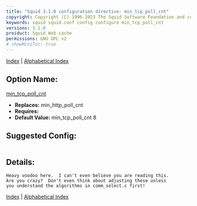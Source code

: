 ```yaml
---
title: "Squid 3.1.0 configuration directive: min_tcp_poll_cnt"
copyright: Copyright (C) 1996-2023 The Squid Software Foundation and contributors
keywords: squid squid.conf config configure min_tcp_poll_cnt
versions: 3.1.0
proiduct: Squid Web cache
permissions: GNU GPL v2
# showMiniToc: true
---
```

[Index](index#toc_min_tcp_poll_cnt) | [Alphabetical Index](index_all#toc_min_tcp_poll_cnt)

## Option Name:
[min_tcp_poll_cnt](#min_tcp_poll_cnt)
 * **Replaces:** min_http_poll_cnt
 * **Requires:** 
 * **Default Value:** min_tcp_poll_cnt 8


## Suggested Config:
```plaintext

```

## Details:

	Heavy voodoo here.  I can't even believe you are reading this.
	Are you crazy?  Don't even think about adjusting these unless
	you understand the algorithms in comm_select.c first!



[Index](index#toc_min_tcp_poll_cnt) | [Alphabetical Index](index_all#toc_min_tcp_poll_cnt)

